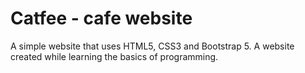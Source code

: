 # Catfee - cafe website

A simple website that uses HTML5, CSS3 and Bootstrap 5. A website created while learning the basics of programming.
